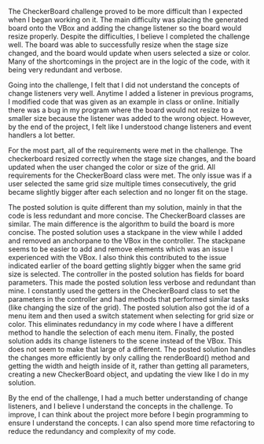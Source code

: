 The CheckerBoard challenge proved to be more difficult than I expected when I began working on it. The main difficulty was placing the generated board onto the VBox  and adding the change listener so the board would resize properly. Despite the difficulties, I believe I completed the challenge well. The board was able to successfully resize when the stage size changed, and the board would update when users selected a size or color. Many of the shortcomings in the project are in the logic of the code, with it being very redundant and verbose.

Going into the challenge, I felt that I did not understand the concepts of change listeners very well. Anytime I added a listener in previous programs, I modified code that was given as an example in class or online. Initially there was a bug in my program where the board would not resize to a smaller size because the listener was added to the wrong object. However, by the end of the project, I felt like I understood change listeners and event handlers a lot better.

For the most part, all of the requirements were met in the challenge. The checkerboard resized correctly when the stage size changes, and the board updated when the user changed the color or size of the grid. All requirements for the CheckerBoard class were met. The only issue was if a user selected the same grid size multiple times consecutively, the grid became slightly bigger after each selection and no longer fit on the stage.

The posted solution is quite different than my solution, mainly in that the code is less redundant and more concise. The CheckerBoard classes are similar. The main difference is the algorithm to build the board is more concise. The posted solution uses a stackpane in the view while I added and removed an anchorpane to the VBox in the controller. The stackpane seems to be easier to add and remove elements which was an issue I experienced with the VBox. I also think this contributed to the issue indicated earlier of the board getting slightly bigger when the same grid size is selected. The controller in the posted solution has fields for board parameters. This made the posted solution less verbose and redundant than mine. I constantly used the getters in the CheckerBoard class to set the parameters in the controller and had methods that performed similar tasks (like changing the size of the grid). The posted solution also got the id of a menu item and then used a switch statement when selecting for grid size or color. This eliminates redundancy in my code where I have a different method to handle the selection of each menu item. Finally, the posted solution adds its change listeners to the scene instead of the VBox. This does not seem to make that large of a different. The posted solution handles the changes more efficiently by only calling the renderBoard() method and getting the width and heigth inside of it, rather than getting all parameters, creating a new CheckerBoard object, and updating the view like I do in my solution.

By the end of the challenge, I had a much better understanding of change listeners, and I believe I understand the concepts in the challenge. To improve, I can think about the project more before I begin programming to ensure I understand the concepts. I can also spend more time refactoring to reduce the redundancy and complexity of my code.